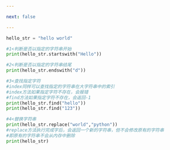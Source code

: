 ```yaml
---

next: false

---
```




<BlogInfo id="968" title="17.字符串的查找和替换" author="白日梦想猿" pv=0 read_times=0 pre_cost_time="0分20秒" category="高级变量类型" tag_list="['高级变量类型']" create_time="2020.02.12 12:53:58" update_time="2020.02.12 13:04:56" />

```python
hello_str = "hello world"

#1<判断是否以指定的字符串开始
print(hello_str.startswith("Hello"))

#2<判断是否以指定的字符串结尾
print(hello_str.endswith("d"))

#3<查找指定字符
#index同样可以查找指定的字符串在大字符串中的索引
#index方法如果指定字符不存在，会报错
#find方法如果指定字符不存在，会返回-1
print(hello_str.find("hello"))
print(hello_str.find("123"))

#4<替换字符串
print(hello_str.replace("world","python"))
#replace方法执行完成字后，会返回一个新的字符串，但不会修改原有的字符串
#即原有的字符串不会从内存中删除
print(hello_str)


```



<ActionBox />
